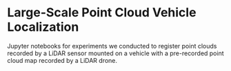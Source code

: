 # Large-Scale Point Cloud Vehicle Localization

Jupyter notebooks for experiments we conducted to register point clouds recorded by a LiDAR sensor mounted on a vehicle with a pre-recorded point cloud map recorded by a LiDAR drone.
